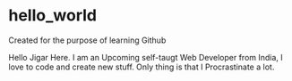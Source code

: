 # hello_world
Created for the purpose of learning Github

Hello
Jigar Here. I am an Upcoming self-taugt Web Developer from India, I love to code and create new stuff. Only thing is that I Procrastinate a lot.
